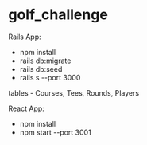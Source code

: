# golf_challenge

Rails App:
- npm install
- rails db:migrate
- rails db:seed
- rails s --port 3000

tables - Courses, Tees, Rounds, Players


React App:
- npm install
- npm start --port 3001









